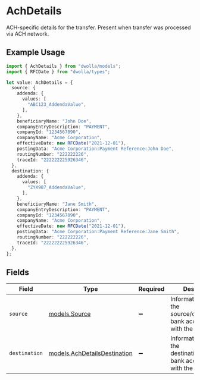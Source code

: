 # AchDetails

ACH-specific details for the transfer. Present when transfer was processed via ACH network.

## Example Usage

```typescript
import { AchDetails } from "dwolla/models";
import { RFCDate } from "dwolla/types";

let value: AchDetails = {
  source: {
    addenda: {
      values: [
        "ABC123_AddendaValue",
      ],
    },
    beneficiaryName: "John Doe",
    companyEntryDescription: "PAYMENT",
    companyId: "1234567890",
    companyName: "Acme Corporation",
    effectiveDate: new RFCDate("2021-12-01"),
    postingData: "Acme Corporation:Payment Reference:John Doe",
    routingNumber: "222222226",
    traceId: "222222225926346",
  },
  destination: {
    addenda: {
      values: [
        "ZYX987_AddendaValue",
      ],
    },
    beneficiaryName: "Jane Smith",
    companyEntryDescription: "PAYMENT",
    companyId: "1234567890",
    companyName: "Acme Corporation",
    effectiveDate: new RFCDate("2021-12-01"),
    postingData: "Acme Corporation:Payment Reference:Jane Smith",
    routingNumber: "222222226",
    traceId: "222222225926346",
  },
};
```

## Fields

| Field                                                                              | Type                                                                               | Required                                                                           | Description                                                                        |
| ---------------------------------------------------------------------------------- | ---------------------------------------------------------------------------------- | ---------------------------------------------------------------------------------- | ---------------------------------------------------------------------------------- |
| `source`                                                                           | [models.Source](../models/source.md)                                               | :heavy_minus_sign:                                                                 | Information sent to the source/originating bank account along with the transfer    |
| `destination`                                                                      | [models.AchDetailsDestination](../models/achdetailsdestination.md)                 | :heavy_minus_sign:                                                                 | Information sent to the destination/receiving bank account along with the transfer |